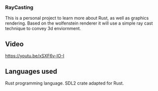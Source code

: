 ### RayCasting
This is a personal project to learn more about Rust, as well as graphics rendering. Based on the wolfenstein renderer it will use a simple ray cast 
technique to convey 3d enviornment.



## Video
https://youtu.be/xSXF6v-IO-I

## Languages used
Rust programming language.
SDL2 crate adapted for Rust.

